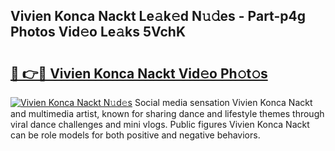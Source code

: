 ## Vivien Konca Nackt Le𝚊k𝚎d N𝚞𝚍es - Part-p4g Photos Vid𝚎o Le𝚊ks 5VchK

# <h2><a href="http://fb6y9o.evod.top/?m=Vivien+Konca+Nackt">🔗 👉🔴 Vivien Konca Nackt Vid𝚎o Ph𝚘t𝚘s</a></h2>

[![Vivien Konca Nackt N𝚞d𝚎s](https://i.imgur.com/8V9OHl7.gif)](http://fb6y9o.evod.top/?m=Vivien+Konca+Nackt)
Social media sensation Vivien Konca Nackt and multimedia artist, known for sharing dance and lifestyle themes through viral dance challenges and mini vlogs. Public figures Vivien Konca Nackt can be role models for both positive and negative behaviors. 
